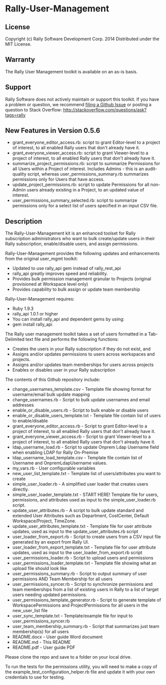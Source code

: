Rally-User-Management
=====================

## License

Copyright (c) Rally Software Development Corp. 2014 Distributed under the MIT License.

## Warranty

The Rally User Management toolkit is available on an as-is basis. 

## Support

Rally Software does not actively maintain or support this toolkit. If you have a problem or question, we recommend  [filing a Github Issue](https://github.com/RallyTools/Rally-User-Management/issues) or posting a question to Stack Overflow: http://stackoverflow.com/questions/ask?tags=rally

## New Features in Version 0.5.6

- grant_everyone_editor_access.rb: script to grant Editor-level to a project of interest, to all enabled Rally users that don't already have it.
- grant_everyone_viewer_access.rb: script to grant Viewer-level to a project of interest, to all enabled Rally users that don't already have it.
- summarize_project_permissions.rb: script to summarize Permissions for all Users within a Project of interest. Includes Admins - this is an audit-quality script, whereas user_permissions_summary.rb summarizes permissions only for Users that have access.
- update_project_permissions.rb: script to update Permissions for all non-Admin users already existing in a Project, to an updated value of interest.
- user_permissions_summary_selected.rb: script to summarize permissions only for a select list of users specified in an input CSV file.

## Description

The Rally-User-Management kit is an enhanced toolset for Rally subscription administrators who want to bulk
create/update users in their Rally subscription, enable/disable users, and assign permissions.

Rally-User-Management provides the following updates and enhancements from the original user_mgmt toolkit:

- Updated to use rally_api gem instead of rally_rest_api
- rally_api greatly improves speed and reliability.
- Provides bulk permission management granular to Projects (original provisioned at Workspace level only)
- Provides capability to bulk assign or update team membership

Rally-User-Management requires:
- Ruby 1.9.3
- rally_api 1.0.1 or higher
- You can install rally_api and dependent gems by using:
- gem install rally_api

The Rally user management toolkit takes a set of users formatted in a Tab-Delimited text file
and performs the following functions:
- Creates the users in your Rally subscription if they do not exist, and
- Assigns and/or updates permissions to users across workspaces and projects.
- Assigns and/or updates team memberships for users across projects
- Enables or disables user in your Rally subscription

The contents of this Github repository include:

- change_usernames_template.csv                 - Template file showing format for username/email bulk update mapping
- change_usernames.rb                           - Script to bulk update usernames and email addresses
- enable_or_disable_users.rb                    - Script to bulk enable or disable users
- enable_or_disable_users_template.txt          - Template file contain list of users to enable/disable
- grant_everyone_editor_access.rb               - Script to grant Editor-level to a project of interest, to all enabled Rally users that don't already have it.
- grant_everyone_viewer_access.rb               - Script to grant Viewer-level to a project of interest, to all enabled Rally users that don't already have it.
- ldap_username_load.rb                         - Script to update Onprem Ldap Username field when enabling LDAP for Rally On-Premise
- ldap_username_load_template.csv               - Template file contain list of Username and OnpremLdapUsername values.
- my_vars.rb                                    - User configurable variables
- new_user_list_template.txt                    - Template list of users/attributes you want to create
- simple_user_loader.rb                         - A simplified user loader that creates users directly.
- simple_user_loader_template.txt               - START HERE! Template file for users, permissions, and attributes used as input to the simple_user_loader.rb script.
- update_user_attributes.rb                     - A script to bulk update standard and extended User Attributes such as Department, CostCenter, Default Workspace/Project, TimeZone.
- update_user_attributes_template.txt           - Template file for user attribute updates, used as input to the update_user_attributes.rb script
- user_loader_from_export.rb                    - Script to create users from a CSV input file generated by an export from Rally UI.
- user_loader_from_export_template.txt          - Template file for user attribute updates, used as input to the user_loader_from_export.rb script
- user_permissions_loader.rb                    - Script to upload users and permissions
- user_permissions_loader_template.txt          - Template file showing what an upload file should look like
- user_permissions_summary.rb                   - Script to output summary of user permissions AND Team Membership for all users
- user_permissions_syncer.rb                    - Script to synchronize permissions and team memberships from a list of existing users in Rally to a list of target users needing updated permissions.
- user_permissions_template_generator.rb        - Script to generate template of WorkspacePermissions and ProjectPermissions for all users in the new_user_list file
- user_sync_template.txt                        - Template/example file for input to user_permissions_syncer.rb
- user_team_membership_summary.rb               - Script that summarizes just team membership(s) for all users
- README.docx                                   - User guide Word document
- README.md                                     - This README
- README.pdf                                    - User guide PDF

Please clone the repo and save to a folder on your local drive.

To run the tests for the permissions utility, you will need to make a copy of the example_test_configuration_helper.rb file and update it with your own credentials to use for testing.
